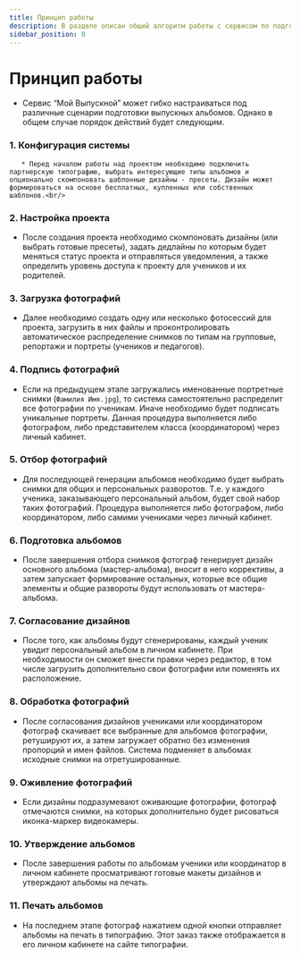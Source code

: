 ```yaml
---
title: Принцип работы
description: В разделе описан общий алгоритм работы с сервисом по подготовке выпускных альбомов
sidebar_position: 0
---
```


# Принцип работы
* Сервис “Мой Выпускной” может гибко настраиваться под различные сценарии подготовки выпускных альбомов. Однако в общем случае порядок действий будет следующим.<br/>
### 1. Конфигурация системы
       * Перед началом работы над проектом необходимо подключить партнерскую типографию, выбрать интересующие типы альбомов и опционально скомпоновать шаблонные дизайны - пресеты. Дизайн может формироваться на основе бесплатных, купленных или собственных шаблонов.<br/>
### 2. Настройка проекта
* После создания проекта необходимо скомпоновать дизайны (или выбрать готовые пресеты), задать дедлайны по которым будет меняться статус проекта и отправляться уведомления, а также определить уровень доступа к проекту для учеников и их родителей.<br/>
### 3. Загрузка фотографий
* Далее необходимо создать одну или несколько фотосессий для проекта, загрузить в них файлы и проконтролировать автоматическое распределение снимков по типам на групповые, репортажи и портреты (учеников и педагогов).<br/>
### 4. Подпись фотографий
* Если на предыдущем этапе загружались именованные портретные снимки (```Фамилия Имя.jpg```), то система самостоятельно распределит все фотографии по ученикам. Иначе необходимо будет подписать уникальные портреты. Данная процедура выполняется либо фотографом, либо представителем класса (координатором) через личный кабинет.<br/>
 ### 5. Отбор фотографий
* Для последующей генерации альбомов необходимо будет выбрать снимки для общих и персональных разворотов. Т.е. у каждого ученика, заказывающего персональный альбом, будет свой набор таких фотографий. Процедура выполняется либо фотографом, либо координатором, либо самими учениками через личный кабинет.<br/>
### 6. Подготовка альбомов
* После завершения отбора снимков фотограф генерирует дизайн основного альбома (мастер-альбома), вносит в него коррективы, а затем запускает формирование остальных, которые все общие элементы и общие развороты будут использовать от мастера-альбома.<br/>
### 7. Согласование дизайнов
* После того, как альбомы будут сгенерированы, каждый ученик увидит персональный альбом в личном кабинете. При необходимости он сможет внести правки через редактор, в том числе загрузить дополнительно свои фотографии или поменять их расположение.<br/>
### 8. Обработка фотографий
* После согласования дизайнов учениками или координатором фотограф скачивает все выбранные для альбомов фотографии, ретушируют их, а затем загружает обратно без изменения пропорций и имен файлов. Система подменяет в альбомах исходные снимки на отретушированные.<br/>
### 9. Оживление фотографий
* Если дизайны подразумевают оживающие фотографии, фотограф отмечаются снимки, на которых дополнительно будет рисоваться иконка-маркер видеокамеры.<br/>
### 10. Утверждение альбомов
* После завершения работы по альбомам ученики или координатор в личном кабинете просматривают готовые макеты дизайнов и утверждают альбомы на печать.<br/>
### 11. Печать альбомов
* На последнем этапе фотограф нажатием одной кнопки отправляет альбомы на печать в типографию. Этот заказ также отображается в его личном кабинете на сайте типографии.
